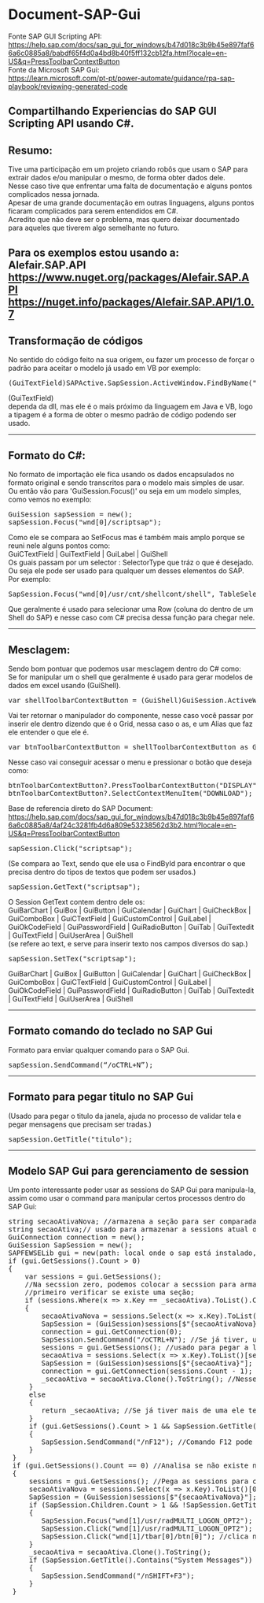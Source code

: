 # Document-SAP-Gui
Fonte SAP GUI Scripting API: <br/> https://help.sap.com/docs/sap_gui_for_windows/b47d018c3b9b45e897faf66a6c0885a8/babdf65f4d0a4bd8b40f5ff132cb12fa.html?locale=en-US&q=PressToolbarContextButton <br/>
Fonte da Microsoft SAP Gui: <br/> https://learn.microsoft.com/pt-pt/power-automate/guidance/rpa-sap-playbook/reviewing-generated-code

## Compartilhando Experiencias do SAP GUI Scripting API usando C#.

## Resumo:
Tive uma participação em um projeto criando robôs que usam o SAP para extrair dados e/ou manipular o mesmo, de forma obter dados dele.<br/>
Nesse caso tive que enfrentar uma falta de documentação e alguns pontos complicados nessa jornada. <br/>
Apesar de uma grande documentação em outras linguagens, alguns pontos ficaram complicados para serem entendidos em C#. <br/>
Acredito que não deve ser o problema, mas quero deixar documentado para aqueles que tiverem algo semelhante no futuro. <br/>

Para os exemplos estou usando a: Alefair.SAP.API <br/>
https://www.nuget.org/packages/Alefair.SAP.API <br/>
https://nuget.info/packages/Alefair.SAP.API/1.0.7 <br/>
------------------------
## Transformação de códigos
No sentido do código feito na sua origem, ou fazer um processo de forçar o padrão para aceitar o modelo já usado em VB por exemplo: <br/>
<pre>(GuiTextField)SAPActive.SapSession.ActiveWindow.FindByName("RSYST-MANDT", "GuiTextField");</pre>

 (GuiTextField) <br/> dependa da dll, mas ele é o mais próximo da linguagem em Java e VB, logo a tipagem é a forma de obter o mesmo padrão de código podendo ser usado.

--------------------------
## Formato do C#:
No formato de importação ele fica usando os dados encapsulados no formato original e sendo transcritos para o modelo mais simples de usar. <br/>
Ou então vão para 'GuiSession.Focus()' ou seja em um modelo simples, como vemos no exemplo:
<pre>
GuiSession sapSession = new();
sapSession.Focus("wnd[0]/scriptsap");
</pre>
 
Como ele se compara ao SetFocus mas é também mais amplo porque se reuni nele alguns pontos como: <br/>
GuiCTextField | GuiTextField | GuiLabel | GuiShell <br/>
Os guais passam por um selector : SelectorType que tráz o que é desejado.<br/>
Ou seja ele pode ser usado para qualquer um desses elementos do SAP.<br/>
Por exemplo: 
<pre>
SapSession.Focus("wnd[0]/usr/cnt/shellcont/shell", TableSelectMethod.SelectRows, "0");
</pre>

Que geralmente é usado para selecionar uma Row (coluna do dentro de um Shell do SAP) e nesse caso com C# precisa dessa função para chegar nele.

---------------

## Mesclagem:
Sendo bom pontuar que podemos usar mesclagem dentro do C# como: <br/>
Se for manipular um o shell que geralmente é usado para gerar modelos de dados em excel usando (GuiShell). <br/>

<pre>
var shellToolbarContextButton = (GuiShell)GuiSession.ActiveWindow.FindById("wnd[0]/usr/shellcont/shell");
</pre>   
 
Vai ter retornar o manipulador do componente, nesse caso você passar por inserir ele dentro dizendo que é o Grid, nessa caso o as, e um Alias que faz ele entender o que ele é.

<pre>
var btnToolbarContextButton = shellToolbarContextButton as GuiGridView;
</pre>
 
Nesse caso vai conseguir acessar o menu e pressionar o botão que deseja como:
 
<pre>
btnToolbarContextButton?.PressToolbarContextButton("DISPLAY");
btnToolbarContextButton?.SelectContextMenuItem("DOWNLOAD");
</pre>
 
 Base de referencia direto do SAP Document: <br/> https://help.sap.com/docs/sap_gui_for_windows/b47d018c3b9b45e897faf66a6c0885a8/4af24c3281fb4d6a809e53238562d3b2.html?locale=en-US&q=PressToolbarContextButton

<pre>
sapSession.Click("scriptsap");
</pre>

(Se compara ao Text, sendo que ele usa o FindById para encontrar o que precisa dentro do tipos de textos que podem ser usados.)

<pre>
sapSession.GetText("scriptsap");
</pre>

O Session GetText contem dentro dele os: <br/>
GuiBarChart | GuiBox | GuiButton | GuiCalendar | GuiChart | GuiCheckBox | GuiComboBox | GuiCTextField | GuiCustomControl | GuiLabel | GuiOkCodeField | GuiPasswordField | GuiRadioButton | GuiTab | GuiTextedit | GuiTextField | GuiUserArea | GuiShell <br/>
(se refere ao text, e serve para inserir texto nos campos diversos do sap.) <br/>

<pre>
sapSession.SetTex("scriptsap");
</pre>

GuiBarChart | GuiBox | GuiButton | GuiCalendar | GuiChart | GuiCheckBox | GuiComboBox | GuiCTextField | GuiCustomControl | GuiLabel | GuiOkCodeField | GuiPasswordField | GuiRadioButton | GuiTab | GuiTextedit | GuiTextField | GuiUserArea | GuiShell 

------------------
## Formato comando do teclado no SAP Gui
Formato para enviar qualquer comando para o SAP Gui.

<pre>
sapSession.SendCommand(“/oCTRL+N”);
</pre>

----------------------------
## Formato para pegar titulo no SAP Gui
(Usado para pegar o titulo da janela, ajuda no processo de validar tela e pegar mensagens que precisam ser tradas.)

<pre>
sapSession.GetTitle("titulo");
</pre>

-------------------------
## Modelo SAP Gui para gerenciamento de session
Um ponto interessante poder usar as sessions do SAP Gui para manipula-la, assim como usar o command para manipular certos processos dentro do SAP Gui:

<pre>
string secaoAtivaNova; //armazena a seção para ser comparada.
string secaoAtiva;// usado para armazenar a sessions atual ou ativa.
GuiConnection connection = new();
GuiSession SapSession = new();
SAPFEWSELib gui = new(path: local onde o sap está instalado, tempo para processar a aplicação, false);
if (gui.GetSessions().Count > 0)
{
    var sessions = gui.GetSessions();
    //Na secssion zero, podemos colocar a secssion para armazenar a primeira e depois adicionar novas a partir dela.
    //primeiro verificar se existe uma seção;
    if (sessions.Where(x => x.Key == _secaoAtiva).ToList().Count == 0)//Verifica se tem sessions ativa dentro da seção, e se não tiver entra, caso contrário pega o que está na sessions.
    {
        secaoAtivaNova = sessions.Select(x => x.Key).ToList()[0]; //Se usar a zero ela mantera a sua base para as outras.
        SapSession = (GuiSession)sessions[$"{secaoAtivaNova}"];
        connection = gui.GetConnection(0);
        SapSession.SendCommand("/oCTRL+N"); //Se já tiver, usa o camanda para abrir uma nova seção.
        sessions = gui.GetSessions(); //usado para pegar a lista de seções.
        secaoAtiva = sessions.Select(x => x.Key).ToList()[sessions.Count - 1]; //para conseguir pegar a próxima sessions. 
        SapSession = (GuiSession)sessions[$"{secaoAtiva}"]; //pega a session ativa.
        connection = gui.GetConnection(sessions.Count - 1); //Usada para pegar a sessions secundaria, após pegar a primeira e abrir uma nova.
        _secaoAtiva = secaoAtiva.Clone().ToString(); //Nesse caso, temos um clone para manter os dados aqui, e usar na próxima vez que passar nessa parte.
     }
     else
     {
        return _secaoAtiva; //Se já tiver mais de uma ele teria que ter o sessions ativa. 
     }
     if (gui.GetSessions().Count > 1 && SapSession.GetTitle().Contains("System Messages")) //analisando se existe mais de uma sessions e pegando a  mensagem do sistema para ver aviso.
     {
        SapSession.SendCommand("/nF12"); //Comando F12 pode ser usado para fechar tela.
     }
 }
 if (gui.GetSessions().Count == 0) //Analisa se não existe nenhuma session e se não tiver entra e abre uma. 
 {
     sessions = gui.GetSessions(); //Pega as sessions para começar a gerar uma.
     secaoAtivaNova = sessions.Select(x => x.Key).ToList()[0]; //Pega a chave baseado na primeira estancia na lista. 
     SapSession = (GuiSession)sessions[$"{secaoAtivaNova}"]; //Pega a session zero pelo nome da 
     if (SapSession.Children.Count > 1 && !SapSession.GetTitle().Contains("System Messages")) //Verifica se tem multipla session 
     {
        SapSession.Focus("wnd[1]/usr/radMULTI_LOGON_OPT2"); //seleciona o focus na opção do meio.
        SapSession.Click("wnd[1]/usr/radMULTI_LOGON_OPT2"); //clica no focus para apertar o botão.
        SapSession.Click("wnd[1]/tbar[0]/btn[0]"); //clica no botão.
     }
     _secaoAtiva = secaoAtiva.Clone().ToString();
     if (SapSession.GetTitle().Contains("System Messages"))
     {
        SapSession.SendCommand("/nSHIFT+F3");
     }
 }
</pre>

